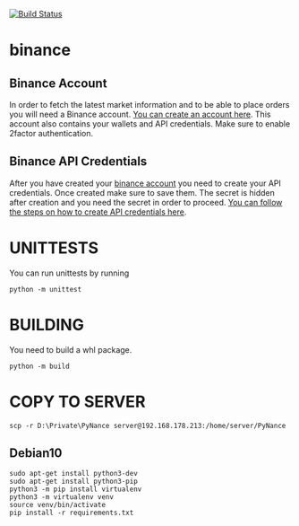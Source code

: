 [![Build Status](https://www.travis-ci.com/0x78f1935/PyNance.svg?branch=master)](https://www.travis-ci.com/0x78f1935/PyNance)

# binance
## Binance Account

In order to fetch the latest market information and to be able to place orders you will need a Binance account. [You can create an account here](https://www.binance.com/en/register?ref=73051759). This account also contains your wallets and API credentials. Make sure to enable 2factor authentication.

## Binance API Credentials

After you have created your [binance account](#binance-account) you need to create your API credentials. Once created make sure to save them. The secret is hidden after creation and you need the secret in order to proceed. [You can follow the steps on how to create API credentials here](https://www.binance.com/en/support/faq/360002502072-How-to-create-API).

# UNITTESTS

You can run unittests by running

    python -m unittest

# BUILDING

You need to build a whl package.

    python -m build

# COPY TO SERVER

    scp -r D:\Private\PyNance server@192.168.178.213:/home/server/PyNance

## Debian10

    sudo apt-get install python3-dev
    sudo apt-get install python3-pip
    python3 -m pip install virtualenv
    python3 -m virtualenv venv
    source venv/bin/activate
    pip install -r requirements.txt
